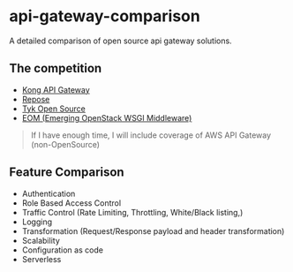 # api-gateway-comparison
A detailed comparison of open source api gateway solutions.

## The competition

* [Kong API Gateway](https://github.com/Kong/kong)
* [Repose](https://www.openrepose.org/)
* [Tyk Open Source](https://tyk.io/api-gateway/open-source/)
* [EOM (Emerging OpenStack WSGI Middleware)](https://eom.readthedocs.io/en/latest/api/overview.html)

> If I have enough time, I will include coverage of AWS API Gateway (non-OpenSource)

## Feature Comparison

* Authentication
* Role Based Access Control
* Traffic Control (Rate Limiting, Throttling, White/Black listing,)
* Logging
* Transformation (Request/Response payload and header transformation)
* Scalability
* Configuration as code
* Serverless

